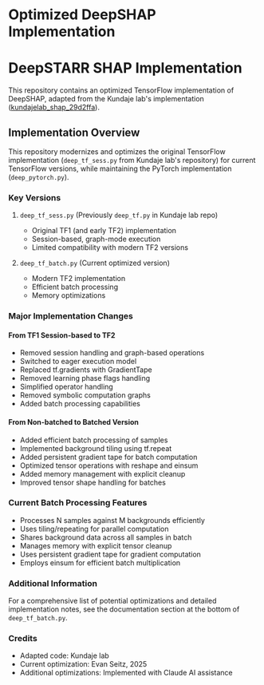 Optimized DeepSHAP Implementation
================================

# DeepSTARR SHAP Implementation

This repository contains an optimized TensorFlow implementation of DeepSHAP, adapted from the Kundaje lab's implementation ([kundajelab_shap_29d2ffa](https://github.com/kundajelab/shap/tree/29d2ffa)).

## Implementation Overview

This repository modernizes and optimizes the original TensorFlow implementation (`deep_tf_sess.py` from Kundaje lab's repository) for current TensorFlow versions, while maintaining the PyTorch implementation (`deep_pytorch.py`).

### Key Versions

1. `deep_tf_sess.py` (Previously `deep_tf.py` in Kundaje lab repo)
   - Original TF1 (and early TF2) implementation
   - Session-based, graph-mode execution
   - Limited compatibility with modern TF2 versions

3. `deep_tf_batch.py` (Current optimized version)
   - Modern TF2 implementation
   - Efficient batch processing
   - Memory optimizations

### Major Implementation Changes

#### From TF1 Session-based to TF2
- Removed session handling and graph-based operations
- Switched to eager execution model
- Replaced tf.gradients with GradientTape
- Removed learning phase flags handling
- Simplified operator handling
- Removed symbolic computation graphs
- Added batch processing capabilities

#### From Non-batched to Batched Version
- Added efficient batch processing of samples
- Implemented background tiling using tf.repeat
- Added persistent gradient tape for batch computation
- Optimized tensor operations with reshape and einsum
- Added memory management with explicit cleanup
- Improved tensor shape handling for batches

### Current Batch Processing Features
- Processes N samples against M backgrounds efficiently
- Uses tiling/repeating for parallel computation
- Shares background data across all samples in batch
- Manages memory with explicit tensor cleanup
- Uses persistent gradient tape for gradient computation
- Employs einsum for efficient batch multiplication

### Additional Information

For a comprehensive list of potential optimizations and detailed implementation notes, see the documentation section at the bottom of `deep_tf_batch.py`.

### Credits
- Adapted code: Kundaje lab
- Current optimization: Evan Seitz, 2025
- Additional optimizations: Implemented with Claude AI assistance